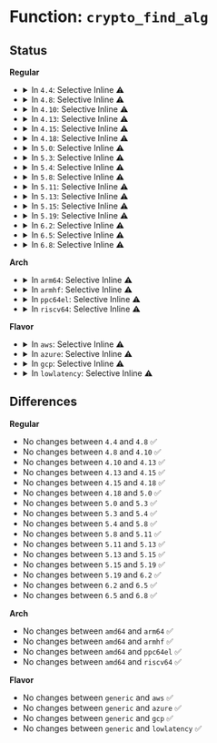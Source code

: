 # Function: <code>crypto_find_alg</code>

## Status
<b>Regular</b>
<ul>
<li>
<details>
<summary>In <code>4.4</code>: Selective Inline ⚠️</summary>

```c
struct crypto_alg *crypto_find_alg(const char *alg_name, const struct crypto_type *frontend, u32 type, u32 mask);
```

**Collision:** Unique Global

**Inline:** Selective

**Transformation:** False

**Instances:**

```
In crypto/api.c (ffffffff8139c0e0)
Location: crypto/api.c:499
Inline: True
Inline callers:
  - crypto/api.c:crypto_alloc_tfm
Direct callers:
  - crypto/algapi.c:crypto_grab_spawn
  - crypto/algapi.c:crypto_attr_alg2
```
**Symbols:**

```
ffffffff8139c0e0-ffffffff8139c122: crypto_find_alg (STB_GLOBAL)
```
</details>
</li>
<li>
<details>
<summary>In <code>4.8</code>: Selective Inline ⚠️</summary>

```c
struct crypto_alg *crypto_find_alg(const char *alg_name, const struct crypto_type *frontend, u32 type, u32 mask);
```

**Collision:** Unique Global

**Inline:** Selective

**Transformation:** False

**Instances:**

```
In crypto/api.c (ffffffff813d921e)
Location: crypto/api.c:499
Inline: True
Inline callers:
  - crypto/api.c:crypto_alloc_tfm
Direct callers:
  - crypto/algapi.c:crypto_type_has_alg
  - crypto/algapi.c:crypto_attr_alg2
  - crypto/algapi.c:crypto_grab_spawn
```
**Symbols:**

```
ffffffff813d8fd0-ffffffff813d9012: crypto_find_alg (STB_GLOBAL)
```
</details>
</li>
<li>
<details>
<summary>In <code>4.10</code>: Selective Inline ⚠️</summary>

```c
struct crypto_alg *crypto_find_alg(const char *alg_name, const struct crypto_type *frontend, u32 type, u32 mask);
```

**Collision:** Unique Global

**Inline:** Selective

**Transformation:** False

**Instances:**

```
In crypto/api.c (ffffffff813f0b2e)
Location: crypto/api.c:483
Inline: True
Inline callers:
  - crypto/api.c:crypto_alloc_tfm
Direct callers:
  - crypto/algapi.c:crypto_type_has_alg
  - crypto/algapi.c:crypto_attr_alg2
  - crypto/algapi.c:crypto_grab_spawn
```
**Symbols:**

```
ffffffff813f0920-ffffffff813f0962: crypto_find_alg (STB_GLOBAL)
```
</details>
</li>
<li>
<details>
<summary>In <code>4.13</code>: Selective Inline ⚠️</summary>

```c
struct crypto_alg *crypto_find_alg(const char *alg_name, const struct crypto_type *frontend, u32 type, u32 mask);
```

**Collision:** Unique Global

**Inline:** Selective

**Transformation:** False

**Instances:**

```
In crypto/api.c (ffffffff813fcdbe)
Location: crypto/api.c:483
Inline: True
Inline callers:
  - crypto/api.c:crypto_alloc_tfm
Direct callers:
  - crypto/algapi.c:crypto_type_has_alg
  - crypto/algapi.c:crypto_attr_alg2
  - crypto/algapi.c:crypto_grab_spawn
```
**Symbols:**

```
ffffffff813fcbc0-ffffffff813fcc02: crypto_find_alg (STB_GLOBAL)
```
</details>
</li>
<li>
<details>
<summary>In <code>4.15</code>: Selective Inline ⚠️</summary>

```c
struct crypto_alg *crypto_find_alg(const char *alg_name, const struct crypto_type *frontend, u32 type, u32 mask);
```

**Collision:** Unique Global

**Inline:** Selective

**Transformation:** False

**Instances:**

```
In crypto/api.c (ffffffff81425312)
Location: crypto/api.c:484
Inline: True
Inline callers:
  - crypto/api.c:crypto_alloc_tfm
Direct callers:
  - crypto/algapi.c:crypto_type_has_alg
  - crypto/algapi.c:crypto_attr_alg2
  - crypto/algapi.c:crypto_grab_spawn
  - crypto/gcm.c:crypto_gcm_create_common
```
**Symbols:**

```
ffffffff814250f0-ffffffff81425135: crypto_find_alg (STB_GLOBAL)
```
</details>
</li>
<li>
<details>
<summary>In <code>4.18</code>: Selective Inline ⚠️</summary>

```c
struct crypto_alg *crypto_find_alg(const char *alg_name, const struct crypto_type *frontend, u32 type, u32 mask);
```

**Collision:** Unique Global

**Inline:** Selective

**Transformation:** False

**Instances:**

```
In crypto/api.c (ffffffff81458b62)
Location: crypto/api.c:493
Inline: True
Inline callers:
  - crypto/api.c:crypto_alloc_tfm
Direct callers:
  - crypto/algapi.c:crypto_type_has_alg
  - crypto/algapi.c:crypto_attr_alg2
  - crypto/algapi.c:crypto_grab_spawn
  - crypto/gcm.c:crypto_gcm_create_common
```
**Symbols:**

```
ffffffff814588f0-ffffffff81458918: crypto_find_alg (STB_GLOBAL)
```
</details>
</li>
<li>
<details>
<summary>In <code>5.0</code>: Selective Inline ⚠️</summary>

```c
struct crypto_alg *crypto_find_alg(const char *alg_name, const struct crypto_type *frontend, u32 type, u32 mask);
```

**Collision:** Unique Global

**Inline:** Selective

**Transformation:** False

**Instances:**

```
In crypto/api.c (ffffffff81475d82)
Location: crypto/api.c:493
Inline: True
Inline callers:
  - crypto/api.c:crypto_alloc_tfm
Direct callers:
  - crypto/algapi.c:crypto_type_has_alg
  - crypto/algapi.c:crypto_attr_alg2
  - crypto/algapi.c:crypto_grab_spawn
  - crypto/gcm.c:crypto_gcm_create_common
```
**Symbols:**

```
ffffffff81475d30-ffffffff81475d58: crypto_find_alg (STB_GLOBAL)
```
</details>
</li>
<li>
<details>
<summary>In <code>5.3</code>: Selective Inline ⚠️</summary>

```c
struct crypto_alg *crypto_find_alg(const char *alg_name, const struct crypto_type *frontend, u32 type, u32 mask);
```

**Collision:** Unique Global

**Inline:** Selective

**Transformation:** False

**Instances:**

```
In crypto/api.c (ffffffff814a3dbf)
Location: crypto/api.c:488
Inline: True
Inline callers:
  - crypto/api.c:crypto_alloc_tfm
Direct callers:
  - crypto/algapi.c:crypto_type_has_alg
  - crypto/algapi.c:crypto_attr_alg2
  - crypto/algapi.c:crypto_grab_spawn
  - crypto/gcm.c:crypto_gcm_create_common
```
**Symbols:**

```
ffffffff814a3c20-ffffffff814a3c49: crypto_find_alg (STB_GLOBAL)
```
</details>
</li>
<li>
<details>
<summary>In <code>5.4</code>: Selective Inline ⚠️</summary>

```c
struct crypto_alg *crypto_find_alg(const char *alg_name, const struct crypto_type *frontend, u32 type, u32 mask);
```

**Collision:** Unique Global

**Inline:** Selective

**Transformation:** False

**Instances:**

```
In crypto/api.c (ffffffff814be9ef)
Location: crypto/api.c:489
Inline: True
Inline callers:
  - crypto/api.c:crypto_alloc_tfm
Direct callers:
  - crypto/algapi.c:crypto_type_has_alg
  - crypto/algapi.c:crypto_attr_alg2
  - crypto/algapi.c:crypto_grab_spawn
  - crypto/gcm.c:crypto_gcm_create_common
```
**Symbols:**

```
ffffffff814be850-ffffffff814be879: crypto_find_alg (STB_GLOBAL)
```
</details>
</li>
<li>
<details>
<summary>In <code>5.8</code>: Selective Inline ⚠️</summary>

```c
struct crypto_alg *crypto_find_alg(const char *alg_name, const struct crypto_type *frontend, u32 type, u32 mask);
```

**Collision:** Unique Global

**Inline:** Selective

**Transformation:** False

**Instances:**

```
In crypto/api.c (ffffffff8151f1bf)
Location: crypto/api.c:477
Inline: True
Inline callers:
  - crypto/api.c:crypto_alloc_tfm
Direct callers:
  - crypto/algapi.c:crypto_type_has_alg
  - crypto/algapi.c:crypto_grab_spawn
```
**Symbols:**

```
ffffffff8151ee70-ffffffff8151ee98: crypto_find_alg (STB_GLOBAL)
```
</details>
</li>
<li>
<details>
<summary>In <code>5.11</code>: Selective Inline ⚠️</summary>

```c
struct crypto_alg *crypto_find_alg(const char *alg_name, const struct crypto_type *frontend, u32 type, u32 mask);
```

**Collision:** Unique Global

**Inline:** Selective

**Transformation:** False

**Instances:**

```
In crypto/api.c (ffffffff8153c041)
Location: crypto/api.c:479
Inline: True
Inline callers:
  - crypto/api.c:crypto_alloc_tfm_node
Direct callers:
  - crypto/algapi.c:crypto_type_has_alg
  - crypto/algapi.c:crypto_grab_spawn
```
**Symbols:**

```
ffffffff8153bcc0-ffffffff8153bce8: crypto_find_alg (STB_GLOBAL)
```
</details>
</li>
<li>
<details>
<summary>In <code>5.13</code>: Selective Inline ⚠️</summary>

```c
struct crypto_alg *crypto_find_alg(const char *alg_name, const struct crypto_type *frontend, u32 type, u32 mask);
```

**Collision:** Unique Global

**Inline:** Selective

**Transformation:** False

**Instances:**

```
In crypto/api.c (ffffffff81544731)
Location: crypto/api.c:479
Inline: True
Inline callers:
  - crypto/api.c:crypto_alloc_tfm_node
Direct callers:
  - crypto/algapi.c:crypto_type_has_alg
  - crypto/algapi.c:crypto_grab_spawn
```
**Symbols:**

```
ffffffff815443b0-ffffffff815443d8: crypto_find_alg (STB_GLOBAL)
```
</details>
</li>
<li>
<details>
<summary>In <code>5.15</code>: Selective Inline ⚠️</summary>

```c
struct crypto_alg *crypto_find_alg(const char *alg_name, const struct crypto_type *frontend, u32 type, u32 mask);
```

**Collision:** Unique Global

**Inline:** Selective

**Transformation:** False

**Instances:**

```
In crypto/api.c (ffffffff815a4ed1)
Location: crypto/api.c:479
Inline: True
Inline callers:
  - crypto/api.c:crypto_alloc_tfm_node
Direct callers:
  - crypto/algapi.c:crypto_type_has_alg
  - crypto/algapi.c:crypto_grab_spawn
```
**Symbols:**

```
ffffffff815a4b50-ffffffff815a4b78: crypto_find_alg (STB_GLOBAL)
```
</details>
</li>
<li>
<details>
<summary>In <code>5.19</code>: Selective Inline ⚠️</summary>

```c
struct crypto_alg *crypto_find_alg(const char *alg_name, const struct crypto_type *frontend, u32 type, u32 mask);
```

**Collision:** Unique Global

**Inline:** Selective

**Transformation:** False

**Instances:**

```
In crypto/api.c (ffffffff8164bb06)
Location: crypto/api.c:534
Inline: True
Inline callers:
  - crypto/api.c:crypto_alloc_tfm_node
Direct callers:
  - crypto/algapi.c:crypto_type_has_alg
  - crypto/algapi.c:crypto_grab_spawn
```
**Symbols:**

```
ffffffff8164b9b0-ffffffff8164b9e5: crypto_find_alg (STB_GLOBAL)
```
</details>
</li>
<li>
<details>
<summary>In <code>6.2</code>: Selective Inline ⚠️</summary>

```c
struct crypto_alg *crypto_find_alg(const char *alg_name, const struct crypto_type *frontend, u32 type, u32 mask);
```

**Collision:** Unique Global

**Inline:** Selective

**Transformation:** False

**Instances:**

```
In crypto/api.c (ffffffff81704d06)
Location: crypto/api.c:533
Inline: True
Inline callers:
  - crypto/api.c:crypto_alloc_tfm_node
Direct callers:
  - crypto/algapi.c:crypto_type_has_alg
  - crypto/algapi.c:crypto_grab_spawn
```
**Symbols:**

```
ffffffff81704a60-ffffffff81704a95: crypto_find_alg (STB_GLOBAL)
```
</details>
</li>
<li>
<details>
<summary>In <code>6.5</code>: Selective Inline ⚠️</summary>

```c
struct crypto_alg *crypto_find_alg(const char *alg_name, const struct crypto_type *frontend, u32 type, u32 mask);
```

**Collision:** Unique Global

**Inline:** Selective

**Transformation:** False

**Instances:**

```
In crypto/api.c (ffffffff8173ef26)
Location: crypto/api.c:569
Inline: True
Inline callers:
  - crypto/api.c:crypto_alloc_tfm_node
Direct callers:
  - crypto/algapi.c:crypto_type_has_alg
  - crypto/algapi.c:crypto_grab_spawn
```
**Symbols:**

```
ffffffff8173eda0-ffffffff8173edd5: crypto_find_alg (STB_GLOBAL)
```
</details>
</li>
<li>
<details>
<summary>In <code>6.8</code>: Selective Inline ⚠️</summary>

```c
struct crypto_alg *crypto_find_alg(const char *alg_name, const struct crypto_type *frontend, u32 type, u32 mask);
```

**Collision:** Unique Global

**Inline:** Selective

**Transformation:** False

**Instances:**

```
In crypto/api.c (ffffffff8177fda6)
Location: crypto/api.c:569
Inline: True
Inline callers:
  - crypto/api.c:crypto_alloc_tfm_node
Direct callers:
  - crypto/algapi.c:crypto_type_has_alg
  - crypto/algapi.c:crypto_grab_spawn
```
**Symbols:**

```
ffffffff8177fce0-ffffffff8177fd15: crypto_find_alg (STB_GLOBAL)
```
</details>
</li>
</ul>
<b>Arch</b>
<ul>
<li>
<details>
<summary>In <code>arm64</code>: Selective Inline ⚠️</summary>

```c
struct crypto_alg *crypto_find_alg(const char *alg_name, const struct crypto_type *frontend, u32 type, u32 mask);
```

**Collision:** Unique Global

**Inline:** Selective

**Transformation:** False

**Instances:**

```
In crypto/api.c (ffff8000105b7a5c)
Location: crypto/api.c:489
Inline: True
Inline callers:
  - crypto/api.c:crypto_alloc_tfm
Direct callers:
  - crypto/algapi.c:crypto_type_has_alg
  - crypto/algapi.c:crypto_attr_alg2
  - crypto/algapi.c:crypto_grab_spawn
  - crypto/gcm.c:crypto_gcm_create_common
```
**Symbols:**

```
ffff8000105b7850-ffff8000105b78b4: crypto_find_alg (STB_GLOBAL)
```
</details>
</li>
<li>
<details>
<summary>In <code>armhf</code>: Selective Inline ⚠️</summary>

```c
struct crypto_alg *crypto_find_alg(const char *alg_name, const struct crypto_type *frontend, u32 type, u32 mask);
```

**Collision:** Unique Global

**Inline:** Selective

**Transformation:** False

**Instances:**

```
In crypto/api.c (c07665e4)
Location: crypto/api.c:489
Inline: True
Inline callers:
  - crypto/api.c:crypto_alloc_tfm
Direct callers:
  - crypto/algapi.c:crypto_type_has_alg
  - crypto/algapi.c:crypto_attr_alg2
  - crypto/algapi.c:crypto_grab_spawn
  - crypto/gcm.c:crypto_gcm_create_common
```
**Symbols:**

```
c07664fc-c0766544: crypto_find_alg (STB_GLOBAL)
```
</details>
</li>
<li>
<details>
<summary>In <code>ppc64el</code>: Selective Inline ⚠️</summary>

```c
struct crypto_alg *crypto_find_alg(const char *alg_name, const struct crypto_type *frontend, u32 type, u32 mask);
```

**Collision:** Unique Global

**Inline:** Selective

**Transformation:** False

**Instances:**

```
In crypto/api.c (c00000000073c5e4)
Location: crypto/api.c:489
Inline: True
Inline callers:
  - crypto/api.c:crypto_alloc_tfm
Direct callers:
  - crypto/algapi.c:crypto_type_has_alg
  - crypto/algapi.c:crypto_attr_alg2
  - crypto/algapi.c:crypto_grab_spawn
  - crypto/gcm.c:crypto_gcm_create_common
```
**Symbols:**

```
c00000000073c530-c00000000073c578: crypto_find_alg (STB_GLOBAL)
```
</details>
</li>
<li>
<details>
<summary>In <code>riscv64</code>: Selective Inline ⚠️</summary>

```c
struct crypto_alg *crypto_find_alg(const char *alg_name, const struct crypto_type *frontend, u32 type, u32 mask);
```

**Collision:** Unique Global

**Inline:** Selective

**Transformation:** False

**Instances:**

```
In crypto/api.c (ffffffe0003fe038)
Location: crypto/api.c:489
Inline: True
Inline callers:
  - crypto/api.c:crypto_alloc_tfm
Direct callers:
  - crypto/algapi.c:crypto_type_has_alg
  - crypto/algapi.c:crypto_attr_alg2
  - crypto/algapi.c:crypto_grab_spawn
  - crypto/gcm.c:crypto_gcm_create_common
```
**Symbols:**

```
ffffffe0003fdfae-ffffffe0003fe00a: crypto_find_alg (STB_GLOBAL)
```
</details>
</li>
</ul>
<b>Flavor</b>
<ul>
<li>
<details>
<summary>In <code>aws</code>: Selective Inline ⚠️</summary>

```c
struct crypto_alg *crypto_find_alg(const char *alg_name, const struct crypto_type *frontend, u32 type, u32 mask);
```

**Collision:** Unique Global

**Inline:** Selective

**Transformation:** False

**Instances:**

```
In crypto/api.c (ffffffff814b6fcf)
Location: crypto/api.c:489
Inline: True
Inline callers:
  - crypto/api.c:crypto_alloc_tfm
Direct callers:
  - crypto/algapi.c:crypto_type_has_alg
  - crypto/algapi.c:crypto_attr_alg2
  - crypto/algapi.c:crypto_grab_spawn
  - crypto/gcm.c:crypto_gcm_create_common
```
**Symbols:**

```
ffffffff814b6e30-ffffffff814b6e59: crypto_find_alg (STB_GLOBAL)
```
</details>
</li>
<li>
<details>
<summary>In <code>azure</code>: Selective Inline ⚠️</summary>

```c
struct crypto_alg *crypto_find_alg(const char *alg_name, const struct crypto_type *frontend, u32 type, u32 mask);
```

**Collision:** Unique Global

**Inline:** Selective

**Transformation:** False

**Instances:**

```
In crypto/api.c (ffffffff814a79ef)
Location: crypto/api.c:489
Inline: True
Inline callers:
  - crypto/api.c:crypto_alloc_tfm
Direct callers:
  - crypto/algapi.c:crypto_type_has_alg
  - crypto/algapi.c:crypto_attr_alg2
  - crypto/algapi.c:crypto_grab_spawn
  - crypto/gcm.c:crypto_gcm_create_common
```
**Symbols:**

```
ffffffff814a7850-ffffffff814a7879: crypto_find_alg (STB_GLOBAL)
```
</details>
</li>
<li>
<details>
<summary>In <code>gcp</code>: Selective Inline ⚠️</summary>

```c
struct crypto_alg *crypto_find_alg(const char *alg_name, const struct crypto_type *frontend, u32 type, u32 mask);
```

**Collision:** Unique Global

**Inline:** Selective

**Transformation:** False

**Instances:**

```
In crypto/api.c (ffffffff814b305f)
Location: crypto/api.c:489
Inline: True
Inline callers:
  - crypto/api.c:crypto_alloc_tfm
Direct callers:
  - crypto/algapi.c:crypto_type_has_alg
  - crypto/algapi.c:crypto_attr_alg2
  - crypto/algapi.c:crypto_grab_spawn
  - crypto/gcm.c:crypto_gcm_create_common
```
**Symbols:**

```
ffffffff814b2ec0-ffffffff814b2ee9: crypto_find_alg (STB_GLOBAL)
```
</details>
</li>
<li>
<details>
<summary>In <code>lowlatency</code>: Selective Inline ⚠️</summary>

```c
struct crypto_alg *crypto_find_alg(const char *alg_name, const struct crypto_type *frontend, u32 type, u32 mask);
```

**Collision:** Unique Global

**Inline:** Selective

**Transformation:** False

**Instances:**

```
In crypto/api.c (ffffffff814cbadf)
Location: crypto/api.c:489
Inline: True
Inline callers:
  - crypto/api.c:crypto_alloc_tfm
Direct callers:
  - crypto/algapi.c:crypto_type_has_alg
  - crypto/algapi.c:crypto_attr_alg2
  - crypto/algapi.c:crypto_grab_spawn
  - crypto/gcm.c:crypto_gcm_create_common
```
**Symbols:**

```
ffffffff814cb940-ffffffff814cb969: crypto_find_alg (STB_GLOBAL)
```
</details>
</li>
</ul>

## Differences
<b>Regular</b>
<ul>
<li>
No changes between <code>4.4</code> and <code>4.8</code> ✅
</li>
<li>
No changes between <code>4.8</code> and <code>4.10</code> ✅
</li>
<li>
No changes between <code>4.10</code> and <code>4.13</code> ✅
</li>
<li>
No changes between <code>4.13</code> and <code>4.15</code> ✅
</li>
<li>
No changes between <code>4.15</code> and <code>4.18</code> ✅
</li>
<li>
No changes between <code>4.18</code> and <code>5.0</code> ✅
</li>
<li>
No changes between <code>5.0</code> and <code>5.3</code> ✅
</li>
<li>
No changes between <code>5.3</code> and <code>5.4</code> ✅
</li>
<li>
No changes between <code>5.4</code> and <code>5.8</code> ✅
</li>
<li>
No changes between <code>5.8</code> and <code>5.11</code> ✅
</li>
<li>
No changes between <code>5.11</code> and <code>5.13</code> ✅
</li>
<li>
No changes between <code>5.13</code> and <code>5.15</code> ✅
</li>
<li>
No changes between <code>5.15</code> and <code>5.19</code> ✅
</li>
<li>
No changes between <code>5.19</code> and <code>6.2</code> ✅
</li>
<li>
No changes between <code>6.2</code> and <code>6.5</code> ✅
</li>
<li>
No changes between <code>6.5</code> and <code>6.8</code> ✅
</li>
</ul>
<b>Arch</b>
<ul>
<li>
No changes between <code>amd64</code> and <code>arm64</code> ✅
</li>
<li>
No changes between <code>amd64</code> and <code>armhf</code> ✅
</li>
<li>
No changes between <code>amd64</code> and <code>ppc64el</code> ✅
</li>
<li>
No changes between <code>amd64</code> and <code>riscv64</code> ✅
</li>
</ul>
<b>Flavor</b>
<ul>
<li>
No changes between <code>generic</code> and <code>aws</code> ✅
</li>
<li>
No changes between <code>generic</code> and <code>azure</code> ✅
</li>
<li>
No changes between <code>generic</code> and <code>gcp</code> ✅
</li>
<li>
No changes between <code>generic</code> and <code>lowlatency</code> ✅
</li>
</ul>
